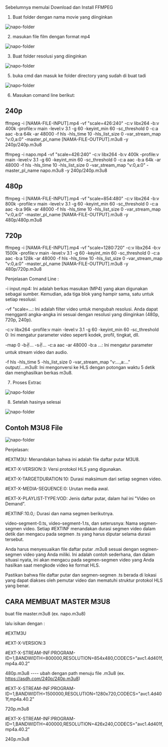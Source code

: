 Sebelumnya memulai Download dan Install FFMPEG

1. Buat folder dengan nama movie yang diinginkan

![napo-folder](https://github.com/ganny0219/hls-ffmpeg/assets/43429378/f3c077de-dc74-4e72-a035-2b97f81b6766)

2. masukan file film dengan format mp4

![napo-folder](https://github.com/ganny0219/hls-ffmpeg/assets/43429378/e927fe3d-cb96-4c72-87f1-378248ceb545)

3. Buat folder resolusi yang diinginkan

![napo-folder](https://github.com/ganny0219/hls-ffmpeg/assets/43429378/4cb4e914-4ee3-4c50-aa1e-102ea912cb2b)

5. buka cmd dan masuk ke folder directory yang sudah di buat tadi
  
![napo-folder](https://github.com/ganny0219/hls-ffmpeg/assets/43429378/cfe78c29-5815-4c56-9bd3-37cb45ef49ab)

6. Masukan comand line berikut:

240p
------------------------
ffmpeg -i [NAMA-FILE-INPUT].mp4 -vf "scale=426:240" -c:v libx264 -b:v 400k -profile:v main -level:v 3.1 -g 60 -keyint_min 60 -sc_threshold 0 -c:a aac -b:a 64k -ar 48000 -f hls -hls_time 10 -hls_list_size 0 -var_stream_map "v:0,a:0" -master_pl_name [NAMA-FILE-OUTPUT].m3u8 -y 240p/240p.m3u8

ffmpeg -i napo.mp4 -vf "scale=426:240" -c:v libx264 -b:v 400k -profile:v main -level:v 3.1 -g 60 -keyint_min 60 -sc_threshold 0 -c:a aac -b:a 64k -ar 48000 -f hls -hls_time 10 -hls_list_size 0 -var_stream_map "v:0,a:0" -master_pl_name napo.m3u8 -y 240p/240p.m3u8

480p
------------------------
ffmpeg -i [NAMA-FILE-INPUT].mp4 -vf "scale=854:480" -c:v libx264 -b:v 800k -profile:v main -level:v 3.1 -g 60 -keyint_min 60 -sc_threshold 0 -c:a aac -b:a 96k -ar 48000 -f hls -hls_time 10 -hls_list_size 0 -var_stream_map "v:0,a:0" -master_pl_name [NAMA-FILE-OUTPUT].m3u8 -y 480p/480p.m3u8

720p
------------------------
ffmpeg -i [NAMA-FILE-INPUT].mp4 -vf "scale=1280:720" -c:v libx264 -b:v 1500k -profile:v main -level:v 3.1 -g 60 -keyint_min 60 -sc_threshold 0 -c:a aac -b:a 128k -ar 48000 -f hls -hls_time 10 -hls_list_size 0 -var_stream_map "v:0,a:0" -master_pl_name [NAMA-FILE-OUTPUT].m3u8 -y 480p/720p.m3u8


Penjelasan Comand Line :

-i input.mp4: Ini adalah berkas masukan (MP4) yang akan digunakan sebagai sumber.
Kemudian, ada tiga blok yang hampir sama, satu untuk setiap resolusi:

-vf "scale=...: Ini adalah filter video untuk mengubah resolusi. Anda dapat mengganti angka-angka ini sesuai dengan resolusi yang diinginkan (480p, 720p, 240p).

-c:v libx264 -profile:v main -level:v 3.1 -g 60 -keyint_min 60 -sc_threshold 0: Ini mengatur parameter video seperti kodek, profil, tingkat, dll.

-map 0 -b:v:... -s:v:... -c:a aac -ar 48000 -b:a ...: Ini mengatur parameter untuk stream video dan audio.

-f hls -hls_time 5 -hls_list_size 0 -var_stream_map "v:...,a:..." output/....m3u8: Ini mengonversi ke HLS dengan potongan waktu 5 detik dan menghasilkan berkas m3u8.

7. Proses Extrac

![napo-folder](https://github.com/ganny0219/hls-ffmpeg/assets/43429378/fbe2e2b4-6faa-4894-82e8-6f355b90ad2f)

8. Setelah hasinya selesai

![napo-folder](https://github.com/ganny0219/hls-ffmpeg/assets/43429378/8a854316-f08b-4372-abeb-795c1b9d7450)

Contoh M3U8 File
---------------

![napo-folder](https://github.com/ganny0219/hls-ffmpeg/assets/43429378/26c0192d-52a1-4977-a35b-41e5a8fd0ad9)

Penjelasan:

#EXTM3U: Menandakan bahwa ini adalah file daftar putar M3U8.

#EXT-X-VERSION:3: Versi protokol HLS yang digunakan.

#EXT-X-TARGETDURATION:10: Durasi maksimum dari setiap segmen video.

#EXT-X-MEDIA-SEQUENCE:0: Urutan media awal.

#EXT-X-PLAYLIST-TYPE:VOD: Jenis daftar putar, dalam hal ini "Video on Demand".

#EXTINF:10.0,: Durasi dan nama segmen berikutnya.

video-segment-0.ts, video-segment-1.ts, dan seterusnya: Nama segmen-segmen video.
Setiap #EXTINF menandakan durasi segmen video dalam detik dan mengacu pada segmen .ts yang harus diputar selama durasi tersebut.

Anda harus menyesuaikan file daftar putar .m3u8 sesuai dengan segmen-segmen video yang Anda miliki. Ini adalah contoh sederhana, dan dalam situasi nyata, ini akan mengacu pada segmen-segmen video yang Anda hasilkan saat mengkode video ke format HLS.

Pastikan bahwa file daftar putar dan segmen-segmen .ts berada di lokasi yang dapat diakses oleh pemutar video dan mematuhi struktur protokol HLS yang benar.

CARA MEMBUAT MASTER M3U8
------------------------------

buat file master.m3u8 (ex. napo.m3u8)

lalu isikan dengan :

#EXTM3U

#EXT-X-VERSION:3

#EXT-X-STREAM-INF:PROGRAM-ID=1,BANDWIDTH=800000,RESOLUTION=854x480,CODECS="avc1.4d401f,mp4a.40.2"

480p.m3u8 ---- ubah dengan path menuju file .m3u8 (ex. https://asdh.com/240p/240p.m3u8)

#EXT-X-STREAM-INF:PROGRAM-ID=1,BANDWIDTH=1500000,RESOLUTION=1280x720,CODECS="avc1.4d401f,mp4a.40.2"

720p.m3u8

#EXT-X-STREAM-INF:PROGRAM-ID=1,BANDWIDTH=400000,RESOLUTION=426x240,CODECS="avc1.4d401f,mp4a.40.2"

240p.m3u8

   
